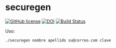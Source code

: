 # securegen

[![GitHub license](https://sinfallas.files.wordpress.com/2016/02/gpl.png)](https://github.com/sinfallas/securegen/blob/master/LICENSE)
[![DOI](https://zenodo.org/badge/4102/sinfallas/securegen.svg)](https://zenodo.org/badge/latestdoi/4102/sinfallas/securegen)
[![Build Status](https://travis-ci.org/xanadu-linux/securegen.svg?branch=master)](https://travis-ci.org/xanadu-linux/securegen)


Uso:

```bash
./securegen nombre apellido su@correo.com clave
```

